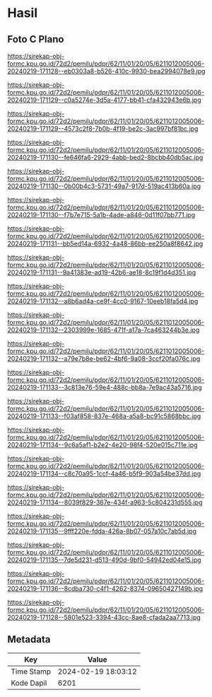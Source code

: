 # Hasil

## Foto C Plano

https://sirekap-obj-formc.kpu.go.id/72d2/pemilu/pdpr/62/11/01/20/05/6211012005006-20240219-171128--eb0303a8-b526-410c-9930-bea2994078e9.jpg

https://sirekap-obj-formc.kpu.go.id/72d2/pemilu/pdpr/62/11/01/20/05/6211012005006-20240219-171129--c0a5274e-3d5a-4177-bb41-cfa432943e6b.jpg

https://sirekap-obj-formc.kpu.go.id/72d2/pemilu/pdpr/62/11/01/20/05/6211012005006-20240219-171129--4573c2f8-7b0b-4f19-be2c-3ac997bf81bc.jpg

https://sirekap-obj-formc.kpu.go.id/72d2/pemilu/pdpr/62/11/01/20/05/6211012005006-20240219-171130--fe646fa6-2929-4abb-bed2-8bcbb40db5ac.jpg

https://sirekap-obj-formc.kpu.go.id/72d2/pemilu/pdpr/62/11/01/20/05/6211012005006-20240219-171130--0b00b4c3-5731-49a7-917d-519ac413b60a.jpg

https://sirekap-obj-formc.kpu.go.id/72d2/pemilu/pdpr/62/11/01/20/05/6211012005006-20240219-171130--f7b7e715-5a1b-4ade-a846-0d11f07bb771.jpg

https://sirekap-obj-formc.kpu.go.id/72d2/pemilu/pdpr/62/11/01/20/05/6211012005006-20240219-171131--bb5ed14a-6932-4a48-86bb-ee250a8f8642.jpg

https://sirekap-obj-formc.kpu.go.id/72d2/pemilu/pdpr/62/11/01/20/05/6211012005006-20240219-171131--9a41383e-ad19-42b6-ae18-8c19f1d4d351.jpg

https://sirekap-obj-formc.kpu.go.id/72d2/pemilu/pdpr/62/11/01/20/05/6211012005006-20240219-171132--a8b6ad4a-ce9f-4cc0-9167-10eeb18fa5d4.jpg

https://sirekap-obj-formc.kpu.go.id/72d2/pemilu/pdpr/62/11/01/20/05/6211012005006-20240219-171132--2303999e-1685-471f-a17a-7ca463244b3e.jpg

https://sirekap-obj-formc.kpu.go.id/72d2/pemilu/pdpr/62/11/01/20/05/6211012005006-20240219-171132--a79e7b8e-be62-4bf6-9a08-3ccf20fa076c.jpg

https://sirekap-obj-formc.kpu.go.id/72d2/pemilu/pdpr/62/11/01/20/05/6211012005006-20240219-171133--3c813e76-59e4-488c-bb8a-7e9ac43a5716.jpg

https://sirekap-obj-formc.kpu.go.id/72d2/pemilu/pdpr/62/11/01/20/05/6211012005006-20240219-171133--f03af858-837e-468a-a5a8-bc91c5868bbc.jpg

https://sirekap-obj-formc.kpu.go.id/72d2/pemilu/pdpr/62/11/01/20/05/6211012005006-20240219-171134--9c6a5af1-b2e2-4e20-98f4-520e015c711e.jpg

https://sirekap-obj-formc.kpu.go.id/72d2/pemilu/pdpr/62/11/01/20/05/6211012005006-20240219-171134--c8c70a95-1ccf-4a46-b5f9-903a54be37dd.jpg

https://sirekap-obj-formc.kpu.go.id/72d2/pemilu/pdpr/62/11/01/20/05/6211012005006-20240219-171134--8039f829-367e-434f-a963-5c804231d555.jpg

https://sirekap-obj-formc.kpu.go.id/72d2/pemilu/pdpr/62/11/01/20/05/6211012005006-20240219-171135--9fff220e-fdda-426a-8b07-057a10c7ab5d.jpg

https://sirekap-obj-formc.kpu.go.id/72d2/pemilu/pdpr/62/11/01/20/05/6211012005006-20240219-171135--7de5d231-d513-490d-9bf0-54942ed04e15.jpg

https://sirekap-obj-formc.kpu.go.id/72d2/pemilu/pdpr/62/11/01/20/05/6211012005006-20240219-171136--8cdba730-c4f1-4262-8374-09650427149b.jpg

https://sirekap-obj-formc.kpu.go.id/72d2/pemilu/pdpr/62/11/01/20/05/6211012005006-20240219-171128--5801e523-3394-43cc-8ae8-cfada2aa7713.jpg


## Metadata

| Key        | Value               |
| ---------- | ------------------- |
| Time Stamp | 2024-02-19 18:03:12 |
| Kode Dapil | 6201                |



